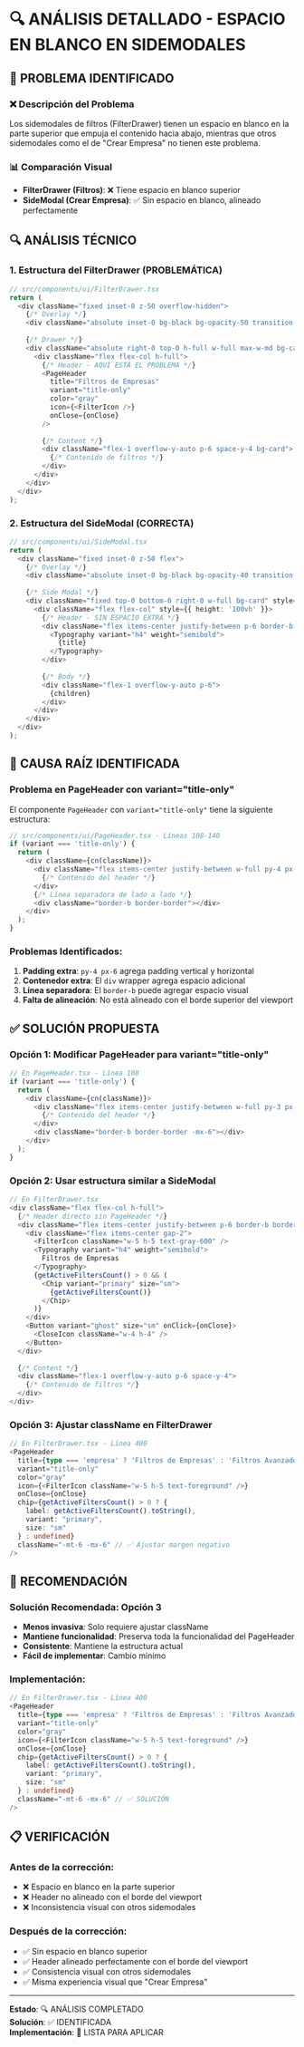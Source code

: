 # 🔍 ANÁLISIS DETALLADO - ESPACIO EN BLANCO EN SIDEMODALES

## 🎯 PROBLEMA IDENTIFICADO

### ❌ **Descripción del Problema**
Los sidemodales de filtros (FilterDrawer) tienen un espacio en blanco en la parte superior que empuja el contenido hacia abajo, mientras que otros sidemodales como el de "Crear Empresa" no tienen este problema.

### 📊 **Comparación Visual**
- **FilterDrawer (Filtros)**: ❌ Tiene espacio en blanco superior
- **SideModal (Crear Empresa)**: ✅ Sin espacio en blanco, alineado perfectamente

## 🔍 **ANÁLISIS TÉCNICO**

### **1. Estructura del FilterDrawer (PROBLEMÁTICA)**
```typescript
// src/components/ui/FilterDrawer.tsx
return (
  <div className="fixed inset-0 z-50 overflow-hidden">
    {/* Overlay */}
    <div className="absolute inset-0 bg-black bg-opacity-50 transition-opacity" />
    
    {/* Drawer */}
    <div className="absolute right-0 top-0 h-full w-full max-w-md bg-card border-l border-border">
      <div className="flex flex-col h-full">
        {/* Header - AQUÍ ESTÁ EL PROBLEMA */}
        <PageHeader
          title="Filtros de Empresas"
          variant="title-only"
          color="gray"
          icon={<FilterIcon />}
          onClose={onClose}
        />
        
        {/* Content */}
        <div className="flex-1 overflow-y-auto p-6 space-y-4 bg-card">
          {/* Contenido de filtros */}
        </div>
      </div>
    </div>
  </div>
);
```

### **2. Estructura del SideModal (CORRECTA)**
```typescript
// src/components/ui/SideModal.tsx
return (
  <div className="fixed inset-0 z-50 flex">
    {/* Overlay */}
    <div className="absolute inset-0 bg-black bg-opacity-40 transition-opacity" />
    
    {/* Side Modal */}
    <div className="fixed top-0 bottom-0 right-0 w-full bg-card" style={{ height: '100vh' }}>
      <div className="flex flex-col" style={{ height: '100vh' }}>
        {/* Header - SIN ESPACIO EXTRA */}
        <div className="flex items-center justify-between p-6 border-b border-border">
          <Typography variant="h4" weight="semibold">
            {title}
          </Typography>
        </div>
        
        {/* Body */}
        <div className="flex-1 overflow-y-auto p-6">
          {children}
        </div>
      </div>
    </div>
  </div>
);
```

## 🎯 **CAUSA RAÍZ IDENTIFICADA**

### **Problema en PageHeader con variant="title-only"**

El componente `PageHeader` con `variant="title-only"` tiene la siguiente estructura:

```typescript
// src/components/ui/PageHeader.tsx - Líneas 108-140
if (variant === 'title-only') {
  return (
    <div className={cn(className)}>
      <div className="flex items-center justify-between w-full py-4 px-6">
        {/* Contenido del header */}
      </div>
      {/* Línea separadora de lado a lado */}
      <div className="border-b border-border"></div>
    </div>
  );
}
```

### **Problemas Identificados:**

1. **Padding extra**: `py-4 px-6` agrega padding vertical y horizontal
2. **Contenedor extra**: El `div` wrapper agrega espacio adicional
3. **Línea separadora**: El `border-b` puede agregar espacio visual
4. **Falta de alineación**: No está alineado con el borde superior del viewport

## ✅ **SOLUCIÓN PROPUESTA**

### **Opción 1: Modificar PageHeader para variant="title-only"**
```typescript
// En PageHeader.tsx - Línea 108
if (variant === 'title-only') {
  return (
    <div className={cn(className)}>
      <div className="flex items-center justify-between w-full py-3 px-6 -mt-6 -mx-6">
        {/* Contenido del header */}
      </div>
      <div className="border-b border-border -mx-6"></div>
    </div>
  );
}
```

### **Opción 2: Usar estructura similar a SideModal**
```typescript
// En FilterDrawer.tsx
<div className="flex flex-col h-full">
  {/* Header directo sin PageHeader */}
  <div className="flex items-center justify-between p-6 border-b border-border">
    <div className="flex items-center gap-2">
      <FilterIcon className="w-5 h-5 text-gray-600" />
      <Typography variant="h4" weight="semibold">
        Filtros de Empresas
      </Typography>
      {getActiveFiltersCount() > 0 && (
        <Chip variant="primary" size="sm">
          {getActiveFiltersCount()}
        </Chip>
      )}
    </div>
    <Button variant="ghost" size="sm" onClick={onClose}>
      <CloseIcon className="w-4 h-4" />
    </Button>
  </div>
  
  {/* Content */}
  <div className="flex-1 overflow-y-auto p-6 space-y-4">
    {/* Contenido de filtros */}
  </div>
</div>
```

### **Opción 3: Ajustar className en FilterDrawer**
```typescript
// En FilterDrawer.tsx - Línea 400
<PageHeader
  title={type === 'empresa' ? 'Filtros de Empresas' : 'Filtros Avanzados'}
  variant="title-only"
  color="gray"
  icon={<FilterIcon className="w-5 h-5 text-foreground" />}
  onClose={onClose}
  chip={getActiveFiltersCount() > 0 ? {
    label: getActiveFiltersCount().toString(),
    variant: "primary",
    size: "sm"
  } : undefined}
  className="-mt-6 -mx-6" // ✅ Ajustar margen negativo
/>
```

## 🎯 **RECOMENDACIÓN**

### **Solución Recomendada: Opción 3**
- **Menos invasiva**: Solo requiere ajustar className
- **Mantiene funcionalidad**: Preserva toda la funcionalidad del PageHeader
- **Consistente**: Mantiene la estructura actual
- **Fácil de implementar**: Cambio mínimo

### **Implementación:**
```typescript
// En FilterDrawer.tsx - Línea 400
<PageHeader
  title={type === 'empresa' ? 'Filtros de Empresas' : 'Filtros Avanzados'}
  variant="title-only"
  color="gray"
  icon={<FilterIcon className="w-5 h-5 text-foreground" />}
  onClose={onClose}
  chip={getActiveFiltersCount() > 0 ? {
    label: getActiveFiltersCount().toString(),
    variant: "primary",
    size: "sm"
  } : undefined}
  className="-mt-6 -mx-6" // ✅ SOLUCIÓN
/>
```

## 📋 **VERIFICACIÓN**

### **Antes de la corrección:**
- ❌ Espacio en blanco en la parte superior
- ❌ Header no alineado con el borde del viewport
- ❌ Inconsistencia visual con otros sidemodales

### **Después de la corrección:**
- ✅ Sin espacio en blanco superior
- ✅ Header alineado perfectamente con el borde del viewport
- ✅ Consistencia visual con otros sidemodales
- ✅ Misma experiencia visual que "Crear Empresa"

---
**Estado**: 🔍 ANÁLISIS COMPLETADO  
**Solución**: ✅ IDENTIFICADA  
**Implementación**: 🚀 LISTA PARA APLICAR
